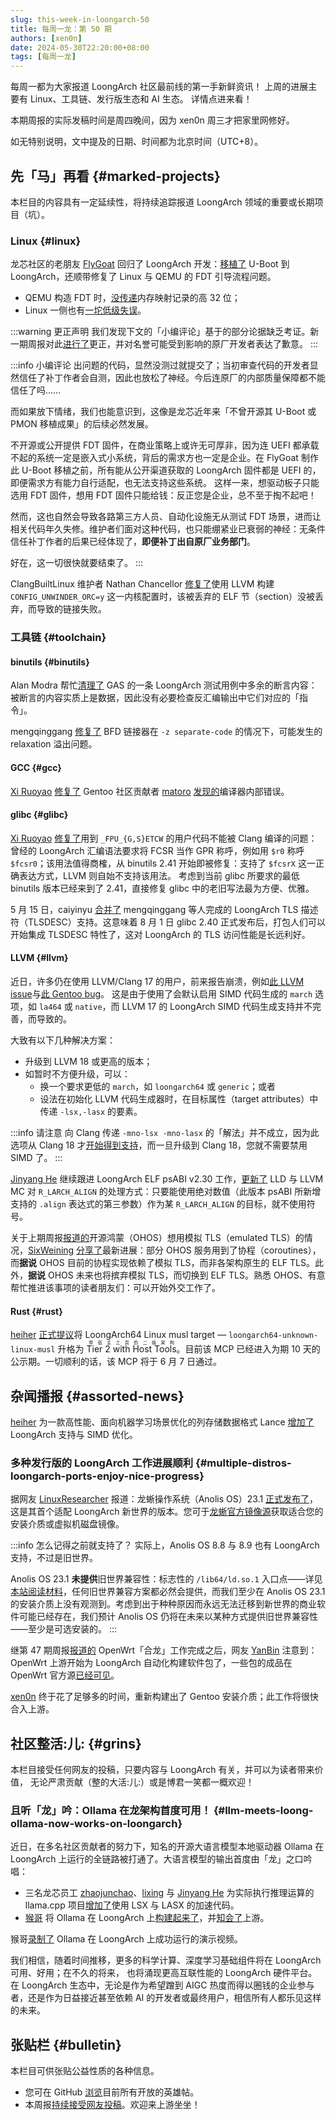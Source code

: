 ```yaml
---
slug: this-week-in-loongarch-50
title: 每周一龙：第 50 期
authors: [xen0n]
date: 2024-05-30T22:20:00+08:00
tags: [每周一龙]
---
```


每周一都为大家报道 LoongArch 社区最前线的第一手新鲜资讯！
上周的进展主要有 Linux、工具链、发行版生态和 AI 生态。
详情点进来看！

<!-- truncate -->

本期周报的实际发稿时间是周四晚间，因为 xen0n 周三才把家里网修好。

如无特别说明，文中提及的日期、时间都为北京时间（UTC+8）。

## 先「马」再看 {#marked-projects}

本栏目的内容具有一定延续性，将持续追踪报道 LoongArch 领域的重要或长期项目（坑）。

### Linux {#linux}

龙芯社区的老朋友 [FlyGoat] 回归了 LoongArch 开发：[移植了](https://lists.denx.de/pipermail/u-boot/2024-May/554168.html)
U-Boot 到 LoongArch，还顺带修复了 Linux 与 QEMU 的 FDT 引导流程问题。

* QEMU 构造 FDT 时，[没传递](https://patchwork.ozlabs.org/project/qemu-devel/patch/20240520-loongarch-fdt-memnode-v1-1-5ea9be93911e@flygoat.com/)内存映射记录的高 32 位；
* Linux 一侧也有[一坨低级失误](https://lore.kernel.org/loongarch/20240522-loongarch-booting-fixes-v3-0-25e77a8fc86e@flygoat.com/)。

:::warning 更正声明
我们发现下文的「小编评论」基于的部分论据缺乏考证。新一期周报对此[进行了](./2024-06-10-these-weeks-in-loongarch-51.md#linux)更正，并对名誉可能受到影响的原厂开发者表达了歉意。
:::

:::info 小编评论
出问题的代码，显然没测过就提交了；当初审查代码的开发者显然信任了补丁作者会自测，因此也放松了神经。今后连原厂的内部质量保障都不能信任了吗……

而如果放下情绪，我们也能意识到，这像是龙芯近年来「不曾开源其 U-Boot 或 PMON 移植成果」的后续必然发展。

不开源或公开提供 FDT 固件，在商业策略上或许无可厚非，因为连 UEFI 都承载不起的系统一定是嵌入式小系统，背后的需求方也一定是企业。在
FlyGoat 制作此 U-Boot 移植之前，所有能从公开渠道获取的 LoongArch 固件都是 UEFI 的，即便需求方有能力自行适配，也无法支持这些系统。
这样一来，想驱动板子只能选用 FDT 固件，想用 FDT 固件只能给钱：反正您是企业，总不至于掏不起吧！

然而，这也自然会导致各路第三方人员、自动化设施无从测试 FDT 场景，进而让相关代码年久失修。维护者们面对这种代码，也只能绷紧业已衰弱的神经：无条件信任补丁作者的后果已经体现了，**即便补丁出自原厂业务部门**。

好在，这一切很快就要结束了。
:::

ClangBuiltLinux 维护者 Nathan Chancellor
[修复了](https://lore.kernel.org/loongarch/20240522-efi-zboot-lds-add-discard-sections-to-discard-v1-1-6b415efa0f85@kernel.org/)使用
LLVM 构建 `CONFIG_UNWINDER_ORC=y` 这一内核配置时，该被丢弃的 ELF 节（section）没被丢弃，而导致的链接失败。

[FlyGoat]: https://github.com/FlyGoat

### 工具链 {#toolchain}

#### binutils {#binutils}

Alan Modra 帮忙[清理了](https://sourceware.org/pipermail/binutils/2024-May/134286.html)
GAS 的一条 LoongArch 测试用例中多余的断言内容：被断言的内容实质上是数据，因此没有必要检查反汇编输出中它们对应的「指令」。

mengqinggang [修复了](https://sourceware.org/pipermail/binutils/2024-May/134285.html)
BFD 链接器在 `-z separate-code` 的情况下，可能发生的 relaxation 溢出问题。

#### GCC {#gcc}

[Xi Ruoyao][xry111] [修复了](https://gcc.gnu.org/pipermail/gcc-patches/2024-May/652419.html)
Gentoo 社区贡献者 [matoro] [发现的](https://gcc.gnu.org/PR115169)编译器内部错误。

[matoro]: https://github.com/matoro
[xry111]: https://github.com/xry111

#### glibc {#glibc}

[Xi Ruoyao][xry111] [修复了](https://sourceware.org/git/?p=glibc.git;a=commitdiff;h=0c1d2c277a59f08fd3232b33d18644ea890190ea)用到
`_FPU_{G,S}ETCW` 的用户代码不能被 Clang 编译的问题：曾经的 LoongArch 汇编语法要求将
FCSR 当作 GPR 称呼，例如用 `$r0` 称呼 `$fcsr0`；该用法值得商榷，从 binutils 2.41
开始即被修复：支持了 `$fcsrX` 这一正确表达方式，LLVM 则自始不支持该用法。
考虑到当前 glibc 所要求的最低 binutils 版本已经来到了 2.41，直接修复 glibc 中的老旧写法最为方便、优雅。

5 月 15 日，caiyinyu [合并了](https://sourceware.org/git/?p=glibc.git;a=commit;h=1dbf2bef7934cee9829d875f11968d6ff1fee77f)
mengqinggang 等人完成的 LoongArch TLS 描述符（TLSDESC）支持。这意味着 8 月 1 日
glibc 2.40 正式发布后，打包人们可以开始集成 TLSDESC 特性了，这对 LoongArch 的
TLS 访问性能是长远利好。

#### LLVM {#llvm}

近日，许多仍在使用 LLVM/Clang 17 的用户，前来报告崩溃，例如[此 LLVM issue](https://github.com/llvm/llvm-project/issues/93372)与[此 Gentoo bug](https://bugs.gentoo.org/929197)。
这是由于使用了会默认启用 SIMD 代码生成的 `march` 选项，如 `la464` 或 `native`，而
LLVM 17 的 LoongArch SIMD 代码生成支持并不完善，而导致的。

大致有以下几种解决方案：

* 升级到 LLVM 18 或更高的版本；
* 如暂时不方便升级，可以：
    * 换一个要求更低的 `march`，如 `loongarch64` 或 `generic`；或者
    * 设法在初始化 LLVM 代码生成器时，在目标属性（target attributes）中传递 `-lsx,-lasx` 的要素。

:::info 请注意
向 Clang 传递 `-mno-lsx -mno-lasx` 的「解法」并不成立，因为此选项从 Clang 18
才[开始得到支持](https://github.com/llvm/llvm-project/commit/8d4e35600f3ba90997a59fdb9baeb196e723eec9)，而一旦升级到
Clang 18，您就不需要禁用 SIMD 了。
:::

[Jinyang He][MQ-mengqing] 继续跟进 LoongArch ELF psABI v2.30 工作，[更新了](https://github.com/llvm/llvm-project/pull/93775)
LLD 与 LLVM MC 对 `R_LARCH_ALIGN` 的处理方式：只要能使用绝对数值（此版本 psABI
所新增支持的 `.align` 表达式的第三参数）作为某 `R_LARCH_ALIGN` 的目标，就不使用符号。

关于上期周报[报道的](./2024-05-20-this-week-in-loongarch-49.md#llvm)开源鸿蒙（OHOS）想用模拟
TLS（emulated TLS）的情况，[SixWeining] [分享了](https://github.com/llvm/llvm-project/pull/92483#issuecomment-2128303438)最新进展：部分
OHOS 服务用到了协程（coroutines），而**据说** OHOS 目前的协程实现依赖了模拟 TLS，而非各架构原生的 ELF TLS。此外，**据说**
OHOS 未来也将摈弃模拟 TLS，而切换到 ELF TLS。熟悉 OHOS、有意帮忙推进该事项的读者朋友们：可以开始外交工作了。

[SixWeining]: https://github.com/SixWeining

#### Rust {#rust}

[heiher] [正式提议](https://github.com/rust-lang/compiler-team/issues/753)将
LoongArch64 Linux musl target &mdash; `loongarch64-unknown-linux-musl` 升格为
<ruby>Tier 2 with Host Tools<rt>带宿主工具的二级架构</rt></ruby>。目前该 MCP
已经进入为期 10 天的公示期。一切顺利的话，该 MCP 将于 6 月 7 日通过。

[heiher]: https://github.com/heiher

## 杂闻播报 {#assorted-news}

[heiher] 为一款高性能、面向机器学习场景优化的列存储数据格式 Lance
[增加了](https://github.com/lancedb/lance/pull/2406) LoongArch 支持与 SIMD 优化。

### 多种发行版的 LoongArch 工作进展顺利 {#multiple-distros-loongarch-ports-enjoy-nice-progress}

据网友 [LinuxResearcher] 报道：龙蜥操作系统（Anolis OS）23.1 [正式发布了](https://gitee.com/anolis/rnotes/blob/master/anolis/rnotes/anolis-23.1-ga.md)，这是其首个适配
LoongArch 新世界的版本。您可于[龙蜥官方镜像源](https://mirrors.openanolis.cn/anolis/23/isos/GA/loongarch64/)获取适合您的安装介质或虚拟机磁盘镜像。

:::info 怎么记得之前就支持了？
实际上，Anolis OS 8.8 与 8.9 也有 LoongArch 支持，不过是旧世界。

Anolis OS 23.1 **未提供**旧世界兼容性：标志性的 `/lib64/ld.so.1` 入口点——详见[本站阅读材料](/docs/world-compat-details/#程序解释器)，任何旧世界兼容方案都必然会提供，而我们至少在
Anolis OS 23.1 的安装介质上没有观测到。考虑到出于种种原因而永远无法迁移到新世界的商业软件可能已经存在，我们预计
Anolis OS 仍将在未来以某种方式提供旧世界兼容性——至少是可选安装的。
:::

继第 47 期周报[报道的](./2024-05-07-this-week-in-loongarch-47/index.md#openwrt-loongarch64-port-mainlined)
OpenWrt「合龙」工作完成之后，网友 [YanBin][plum930] 注意到：OpenWrt
上游开始为 LoongArch 自动化构建软件包了，一些包的成品在 OpenWrt
官方源[已经可见](https://downloads.openwrt.org/snapshots/targets/loongarch64/generic/)。

[xen0n] 终于花了足够多的时间，重新构建出了 Gentoo 安装介质；此工作将很快合入上游。

[LinuxResearcher]: https://github.com/LinuxResearcher
[plum930]: https://github.com/plum930
[xen0n]: https://github.com/xen0n

## 社区整活:儿: {#grins}

本栏目接受任何网友的投稿，只要内容与 LoongArch 有关，并可以为读者带来价值，
无论严肃贡献（整的大活:儿:）或是博君一笑都一概欢迎！

### 且听「龙」吟：Ollama 在龙架构首度可用！ {#llm-meets-loong-ollama-now-works-on-loongarch}

近日，在多名社区贡献者的努力下，知名的开源大语言模型本地驱动器 Ollama 在
LoongArch 上运行的全链路被打通了。大语言模型的输出首度由「龙」之口吟唱：

* 三名龙芯员工 [zhaojunchao](https://github.com/junchao-loongson)、[lixing](https://github.com/lixing-star)
  与 [Jinyang He][MQ-mengqing] 为实际执行推理运算的 llama.cpp
  项目[增加了](https://github.com/ggerganov/llama.cpp/pull/6454)使用
  LSX 与 LASX 的加速代码。
* [猴哥][HougeLangley] 将 Ollama 在 LoongArch 上[构建起来了](https://github.com/HougeLangley/ollama-loongarch64)，并[知会了](https://github.com/ollama/ollama/issues/4552)上游。

猴哥[录制了](https://www.bilibili.com/video/BV1wf421R7Zx/)
Ollama 在 LoongArch 上成功运行的演示视频。

我们相信，随着时间推移，更多的科学计算、深度学习基础组件将在 LoongArch 可用、好用；在不久的将来，
也将涌现更高互联性能的 LoongArch 硬件平台。在 LoongArch 生态中，无论是作为希望蹭到
AIGC 热度而得以圈钱的企业参与者，还是作为日益接近甚至依赖 AI 的开发者或最终用户，相信所有人都乐见这样的未来。

[HougeLangley]: https://github.com/HougeLangley
[MQ-mengqing]: https://github.com/MQ-mengqing

## 张贴栏 {#bulletin}

本栏目可供张贴公益性质的各种信息。

* 您可在 GitHub [浏览](https://github.com/loongson-community/discussions/labels/%E8%8B%B1%E9%9B%84%E5%B8%96)目前所有开放的英雄帖。
* 本周报[持续接受网友投稿][call-for-submissions]。欢迎来上游坐坐！

[call-for-submissions]: https://github.com/loongson-community/areweloongyet/issues/16
